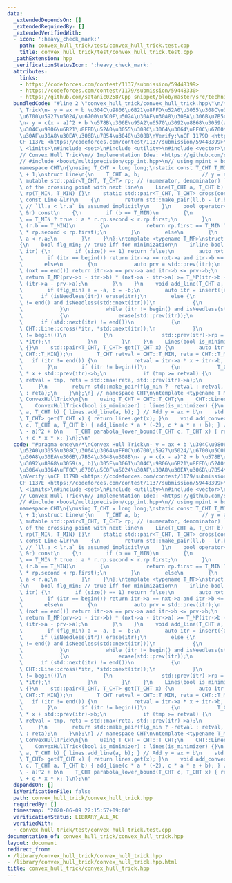 ```yaml
---
data:
  _extendedDependsOn: []
  _extendedRequiredBy: []
  _extendedVerifiedWith:
  - icon: ':heavy_check_mark:'
    path: convex_hull_trick/test/convex_hull_trick.test.cpp
    title: convex_hull_trick/test/convex_hull_trick.test.cpp
  _pathExtension: hpp
  _verificationStatusIcon: ':heavy_check_mark:'
  attributes:
    links:
    - https://codeforces.com/contest/1137/submission/59448399>
    - https://codeforces.com/contest/1179/submission/59448330>
    - https://github.com/satanic0258/Cpp_snippet/blob/master/src/technique/ConvexHullTrick.cpp>
  bundledCode: "#line 2 \"convex_hull_trick/convex_hull_trick.hpp\"\n/*\nConvex Hull\
    \ Trick\n- y = ax + b \u304C\u9806\u6B21\u8FFD\u52A0\u3055\u308C\u3064\u3064\uFF0C\
    \u6700\u5927\u5024/\u6700\u5C0F\u5024\u30AF\u30A8\u30EA\u306B\u7B54\u3048\u308B\
    \n- y = c(x - a)^2 + b \u578B\u306E\u95A2\u6570\u3092\u8868\u3059(a, b)\u305F\u3061\
    \u304C\u9806\u6B21\u8FFD\u52A0\u3055\u308C\u3064\u3064\uFF0C\u6700\u5C0F\u5024\
    \u30AF\u30A8\u30EA\u306B\u7B54\u3048\u308B\nVerify:\nCF 1179D <https://codeforces.com/contest/1179/submission/59448330>\n\
    CF 1137E <https://codeforces.com/contest/1137/submission/59448399>\n*/\n#include\
    \ <limits>\n#include <set>\n#include <utility>\n#include <vector>\n// CUT begin\n\
    // Convex Hull Trick\n// Implementation Idea: <https://github.com/satanic0258/Cpp_snippet/blob/master/src/technique/ConvexHullTrick.cpp>\n\
    // #include <boost/multiprecision/cpp_int.hpp>\n// using mpint = boost::multiprecision::cpp_int;\n\
    namespace CHT\n{\nusing T_CHT = long long;\nstatic const T_CHT T_MIN = std::numeric_limits<T_CHT>::lowest()\
    \ + 1;\nstruct Line\n{\n    T_CHT a, b;                    // y = ax + b\n   \
    \ mutable std::pair<T_CHT, T_CHT> rp; // (numerator, denominator) `x` coordinate\
    \ of the crossing point with next line\n    Line(T_CHT a, T_CHT b) : a(a), b(b),\
    \ rp(T_MIN, T_MIN) {}\n    static std::pair<T_CHT, T_CHT> cross(const Line &ll,\
    \ const Line &lr)\n    {\n        return std::make_pair(ll.b - lr.b, lr.a - ll.a);\
    \ // `ll.a < lr.a` is assumed implicitly\n    }\n    bool operator<(const Line\
    \ &r) const\n    {\n        if (b == T_MIN)\n        {\n            return r.rp.first\
    \ == T_MIN ? true : a * r.rp.second < r.rp.first;\n        }\n        else if\
    \ (r.b == T_MIN)\n        {\n            return rp.first == T_MIN ? false : !(r.a\
    \ * rp.second < rp.first);\n        }\n        else\n        {\n            return\
    \ a < r.a;\n        }\n    }\n};\ntemplate <typename T_MP>\nstruct Lines : std::multiset<Line>\n\
    {\n    bool flg_min; // true iff for minimization\n    inline bool isNeedless(iterator\
    \ itr) {\n        if (size() == 1) return false;\n        auto nxt = std::next(itr);\n\
    \        if (itr == begin()) return itr->a == nxt->a and itr->b <= nxt->b;\n \
    \       else\n        {\n            auto prv = std::prev(itr);\n            if\
    \ (nxt == end()) return itr->a == prv->a and itr->b <= prv->b;\n            else\
    \ return T_MP(prv->b - itr->b) * (nxt->a - itr->a) >= T_MP(itr->b - nxt->b) *\
    \ (itr->a - prv->a);\n        }\n    }\n    void add_line(T_CHT a, T_CHT b) {\n\
    \        if (flg_min) a = -a, b = -b;\n        auto itr = insert({a, b});\n  \
    \      if (isNeedless(itr)) erase(itr);\n        else {\n            while (std::next(itr)\
    \ != end() and isNeedless(std::next(itr)))\n            {\n                erase(std::next(itr));\n\
    \            }\n            while (itr != begin() and isNeedless(std::prev(itr)))\n\
    \            {\n                erase(std::prev(itr));\n            }\n      \
    \      if (std::next(itr) != end())\n            {\n                itr->rp =\
    \ CHT::Line::cross(*itr, *std::next(itr));\n            }\n            if (itr\
    \ != begin())\n            {\n                std::prev(itr)->rp = CHT::Line::cross(*std::prev(itr),\
    \ *itr);\n            }\n        }\n    }\n    Lines(bool is_minimizer) : flg_min(is_minimizer)\
    \ {}\n    std::pair<T_CHT, T_CHT> get(T_CHT x) {\n        auto itr = lower_bound({x,\
    \ CHT::T_MIN});\n        T_CHT retval = CHT::T_MIN, reta = CHT::T_MIN;\n     \
    \   if (itr != end()) {\n            retval = itr->a * x + itr->b, reta = itr->a;\n\
    \        }\n        if (itr != begin())\n        {\n            T_CHT tmp = std::prev(itr)->a\
    \ * x + std::prev(itr)->b;\n            if (tmp >= retval) {\n               \
    \ retval = tmp, reta = std::max(reta, std::prev(itr)->a);\n            }\n   \
    \     }\n        return std::make_pair(flg_min ? -retval : retval, flg_min ? -reta\
    \ : reta);\n    }\n};\n} // namespace CHT\n\ntemplate <typename T_MP>\nstruct\
    \ ConvexHullTrick\n{\n    using T_CHT = CHT::T_CHT;\n    CHT::Lines<T_MP> lines;\n\
    \    ConvexHullTrick(bool is_minimizer) : lines(is_minimizer) {}\n    void add_line(T_CHT\
    \ a, T_CHT b) { lines.add_line(a, b); } // Add y = ax + b\n    std::pair<T_CHT,\
    \ T_CHT> get(T_CHT x) { return lines.get(x); }\n    void add_convex_parabola(T_CHT\
    \ c, T_CHT a, T_CHT b) { add_line(c * a * (-2), c * a * a + b); } // Add y = c(x\
    \ - a)^2 + b\n    T_CHT parabola_lower_bound(T_CHT c, T_CHT x) { return lines.get(x).first\
    \ + c * x * x; }\n};\n"
  code: "#pragma once\n/*\nConvex Hull Trick\n- y = ax + b \u304C\u9806\u6B21\u8FFD\
    \u52A0\u3055\u308C\u3064\u3064\uFF0C\u6700\u5927\u5024/\u6700\u5C0F\u5024\u30AF\
    \u30A8\u30EA\u306B\u7B54\u3048\u308B\n- y = c(x - a)^2 + b \u578B\u306E\u95A2\u6570\
    \u3092\u8868\u3059(a, b)\u305F\u3061\u304C\u9806\u6B21\u8FFD\u52A0\u3055\u308C\
    \u3064\u3064\uFF0C\u6700\u5C0F\u5024\u30AF\u30A8\u30EA\u306B\u7B54\u3048\u308B\
    \nVerify:\nCF 1179D <https://codeforces.com/contest/1179/submission/59448330>\n\
    CF 1137E <https://codeforces.com/contest/1137/submission/59448399>\n*/\n#include\
    \ <limits>\n#include <set>\n#include <utility>\n#include <vector>\n// CUT begin\n\
    // Convex Hull Trick\n// Implementation Idea: <https://github.com/satanic0258/Cpp_snippet/blob/master/src/technique/ConvexHullTrick.cpp>\n\
    // #include <boost/multiprecision/cpp_int.hpp>\n// using mpint = boost::multiprecision::cpp_int;\n\
    namespace CHT\n{\nusing T_CHT = long long;\nstatic const T_CHT T_MIN = std::numeric_limits<T_CHT>::lowest()\
    \ + 1;\nstruct Line\n{\n    T_CHT a, b;                    // y = ax + b\n   \
    \ mutable std::pair<T_CHT, T_CHT> rp; // (numerator, denominator) `x` coordinate\
    \ of the crossing point with next line\n    Line(T_CHT a, T_CHT b) : a(a), b(b),\
    \ rp(T_MIN, T_MIN) {}\n    static std::pair<T_CHT, T_CHT> cross(const Line &ll,\
    \ const Line &lr)\n    {\n        return std::make_pair(ll.b - lr.b, lr.a - ll.a);\
    \ // `ll.a < lr.a` is assumed implicitly\n    }\n    bool operator<(const Line\
    \ &r) const\n    {\n        if (b == T_MIN)\n        {\n            return r.rp.first\
    \ == T_MIN ? true : a * r.rp.second < r.rp.first;\n        }\n        else if\
    \ (r.b == T_MIN)\n        {\n            return rp.first == T_MIN ? false : !(r.a\
    \ * rp.second < rp.first);\n        }\n        else\n        {\n            return\
    \ a < r.a;\n        }\n    }\n};\ntemplate <typename T_MP>\nstruct Lines : std::multiset<Line>\n\
    {\n    bool flg_min; // true iff for minimization\n    inline bool isNeedless(iterator\
    \ itr) {\n        if (size() == 1) return false;\n        auto nxt = std::next(itr);\n\
    \        if (itr == begin()) return itr->a == nxt->a and itr->b <= nxt->b;\n \
    \       else\n        {\n            auto prv = std::prev(itr);\n            if\
    \ (nxt == end()) return itr->a == prv->a and itr->b <= prv->b;\n            else\
    \ return T_MP(prv->b - itr->b) * (nxt->a - itr->a) >= T_MP(itr->b - nxt->b) *\
    \ (itr->a - prv->a);\n        }\n    }\n    void add_line(T_CHT a, T_CHT b) {\n\
    \        if (flg_min) a = -a, b = -b;\n        auto itr = insert({a, b});\n  \
    \      if (isNeedless(itr)) erase(itr);\n        else {\n            while (std::next(itr)\
    \ != end() and isNeedless(std::next(itr)))\n            {\n                erase(std::next(itr));\n\
    \            }\n            while (itr != begin() and isNeedless(std::prev(itr)))\n\
    \            {\n                erase(std::prev(itr));\n            }\n      \
    \      if (std::next(itr) != end())\n            {\n                itr->rp =\
    \ CHT::Line::cross(*itr, *std::next(itr));\n            }\n            if (itr\
    \ != begin())\n            {\n                std::prev(itr)->rp = CHT::Line::cross(*std::prev(itr),\
    \ *itr);\n            }\n        }\n    }\n    Lines(bool is_minimizer) : flg_min(is_minimizer)\
    \ {}\n    std::pair<T_CHT, T_CHT> get(T_CHT x) {\n        auto itr = lower_bound({x,\
    \ CHT::T_MIN});\n        T_CHT retval = CHT::T_MIN, reta = CHT::T_MIN;\n     \
    \   if (itr != end()) {\n            retval = itr->a * x + itr->b, reta = itr->a;\n\
    \        }\n        if (itr != begin())\n        {\n            T_CHT tmp = std::prev(itr)->a\
    \ * x + std::prev(itr)->b;\n            if (tmp >= retval) {\n               \
    \ retval = tmp, reta = std::max(reta, std::prev(itr)->a);\n            }\n   \
    \     }\n        return std::make_pair(flg_min ? -retval : retval, flg_min ? -reta\
    \ : reta);\n    }\n};\n} // namespace CHT\n\ntemplate <typename T_MP>\nstruct\
    \ ConvexHullTrick\n{\n    using T_CHT = CHT::T_CHT;\n    CHT::Lines<T_MP> lines;\n\
    \    ConvexHullTrick(bool is_minimizer) : lines(is_minimizer) {}\n    void add_line(T_CHT\
    \ a, T_CHT b) { lines.add_line(a, b); } // Add y = ax + b\n    std::pair<T_CHT,\
    \ T_CHT> get(T_CHT x) { return lines.get(x); }\n    void add_convex_parabola(T_CHT\
    \ c, T_CHT a, T_CHT b) { add_line(c * a * (-2), c * a * a + b); } // Add y = c(x\
    \ - a)^2 + b\n    T_CHT parabola_lower_bound(T_CHT c, T_CHT x) { return lines.get(x).first\
    \ + c * x * x; }\n};\n"
  dependsOn: []
  isVerificationFile: false
  path: convex_hull_trick/convex_hull_trick.hpp
  requiredBy: []
  timestamp: '2020-06-09 22:15:57+09:00'
  verificationStatus: LIBRARY_ALL_AC
  verifiedWith:
  - convex_hull_trick/test/convex_hull_trick.test.cpp
documentation_of: convex_hull_trick/convex_hull_trick.hpp
layout: document
redirect_from:
- /library/convex_hull_trick/convex_hull_trick.hpp
- /library/convex_hull_trick/convex_hull_trick.hpp.html
title: convex_hull_trick/convex_hull_trick.hpp
---
```

